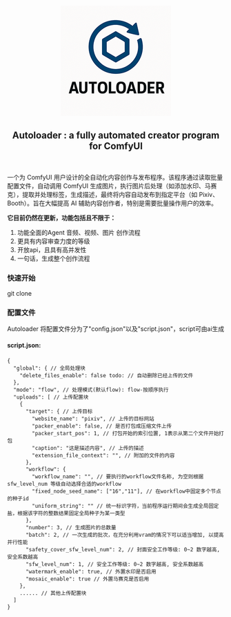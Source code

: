 <div align="center">

![img_2.png](doc/img/logo_256.png)

## Autoloader : a fully automated creator program for ComfyUI

<br>

</div>

一个为 ComfyUI 用户设计的全自动化内容创作与发布程序。该程序通过读取批量配置文件，自动调用 ComfyUI 生成图片，执行图片后处理（如添加水印、马赛克），提取并处理标签，生成描述，最终将内容自动发布到指定平台（如 Pixiv、Booth）。旨在大幅提高 AI 辅助内容创作者，特别是需要批量操作用户的效率。

**它目前仍然在更新，功能包括且不限于：**
1. 功能全面的Agent 音频、视频、图片 创作流程
2. 更具有内容审查力度的等级
3. 开放api，且具有高并发性
4. 一句话，生成整个创作流程

### 快速开始

git clone 

### 配置文件

Autoloader 将配置文件分为了"config.json"以及"script.json"，script可由ai生成

#### script.json:

    {
      "global": { // 全局处理块
        "delete_files_enable": false todo: // 自动删除已经上传的文件
      },
      "mode": "flow", // 处理模式(默认flow): flow-按顺序执行
      "uploads": [ // 上传配置块
        {
          "target": { // 上传目标
            "website_name": "pixiv", // 上传的目标网站
            "packer_enable": false, // 是否打包成压缩文件上传
            "packer_start_pos": 1, // 打包开始的索引位置, 1表示从第二个文件开始打包
            "caption": "这是描述内容", // 上传的描述
            "extension_file_context": "", // 附加的文件的内容
          },
          "workflow": {
            "workflow_name": "", // 要执行的workflow文件名称, 为空则根据 sfw_level_num 等级自动选择合适的workflow
            "fixed_node_seed_name": ["16","11"], // 在workflow中固定多个节点的种子id
            "uniform_string": "" // 统一标识字符，当前程序运行期间会生成全局固定盐，根据该字符的整数结果固定全局种子为某一类型
          },
          "number": 3, // 生成图片的总数量
          "batch": 2, // 一次生成的批次，在充分利用vram的情况下可以适当增加, 以提高并行性能
          "safety_cover_sfw_level_num": 2, // 封面安全工作等级: 0~2 数字越高, 安全系数越高
          "sfw_level_num": 1, // 安全工作等级: 0~2 数字越高, 安全系数越高
          "watermark_enable": true, // 外置水印是否启用
          "mosaic_enable": true // 外置马赛克是否启用
        },
        ...... // 其他上传配置块
      ]
    }